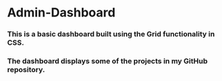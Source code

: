 # Admin-Dashboard

### This is a basic dashboard built using the Grid functionality in CSS.

### The dashboard displays some of the projects in my GitHub repository.